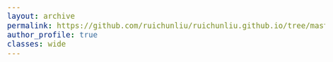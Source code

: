 ```yaml
---
layout: archive
permalink: https://github.com/ruichunliu/ruichunliu.github.io/tree/master/assets/materials
author_profile: true
classes: wide
---
```



<style>
  body {
    font-family: Arial;
    font-size: 20px;
  }
  .section-header {
    font-weight: bold;
    font-size: 20px;
    border-bottom: 2px solid #FD5F17;
    padding-bottom: 5px;
  }
</style>

